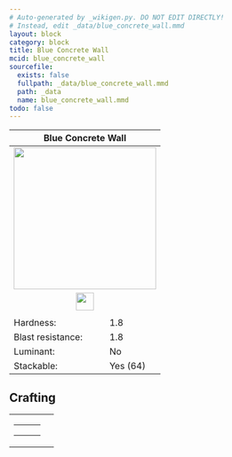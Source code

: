 ```yaml
---
# Auto-generated by _wikigen.py. DO NOT EDIT DIRECTLY!
# Instead, edit _data/blue_concrete_wall.mmd
layout: block
category: block
title: Blue Concrete Wall
mcid: blue_concrete_wall
sourcefile:
  exists: false
  fullpath: _data/blue_concrete_wall.mmd
  path: _data
  name: blue_concrete_wall.mmd
todo: false
---
```


<table class="block-info"><thead><tr>
<th colspan=2>Blue Concrete Wall</th>
</tr></thead><tbody>
<tr><td colspan=2 class="cell-image-big" style="text-align:center"><img onerror="this.src={{ "/img/missing_lg.png" | relative_url | jsonify | escape }}" src="/allotment/img/textures/allotment/blue_concrete_wall.png" width="256" height="256" alt="" class="preview-icon"></td></tr>
<tr><td colspan=2 class="cell-image-small" style="text-align:center"><img onerror="this.src={{ "/img/missing.png" | relative_url | jsonify | escape }}" src="/allotment/img/inventory_textures/allotment/blue_concrete_wall.png" width="32" height="32" alt="" class="inventory-icon"></td></tr>
<tr><td colspan=2 style="text-align:center"><span class="tool-info tool-pickaxe tool-level-1" title="Requires a Wooden/Gold Pickaxe"></span></td></tr>
<tr><td>Hardness:</td><td>1.8</td></tr>
<tr><td>Blast resistance:</td><td>1.8</td></tr>
<tr><td>Luminant:</td><td>No</td></tr>
<tr><td>Stackable:</td><td>Yes (64)</td></tr>
</tbody></table>

## Crafting

<table class="crafting-recipe crafting-shaped"><tbody><tr>
<td><table class="crafting-grid"><tbody>
<tr>
<td>
<span title="Blue Concrete" class="item item-minecraft:blue_concrete item-type-item" style="background-image:url(&quot;/allotment/img/inventory_textures/minecraft/blue_concrete.png&quot;)"></span>
</td>
<td>
<span title="Blue Concrete" class="item item-minecraft:blue_concrete item-type-item" style="background-image:url(&quot;/allotment/img/inventory_textures/minecraft/blue_concrete.png&quot;)"></span>
</td>
<td>
<span title="Blue Concrete" class="item item-minecraft:blue_concrete item-type-item" style="background-image:url(&quot;/allotment/img/inventory_textures/minecraft/blue_concrete.png&quot;)"></span>
</td>
</tr>
<tr>
<td>
<span title="Blue Concrete" class="item item-minecraft:blue_concrete item-type-item" style="background-image:url(&quot;/allotment/img/inventory_textures/minecraft/blue_concrete.png&quot;)"></span>
</td>
<td>
<span title="Blue Concrete" class="item item-minecraft:blue_concrete item-type-item" style="background-image:url(&quot;/allotment/img/inventory_textures/minecraft/blue_concrete.png&quot;)"></span>
</td>
<td>
<span title="Blue Concrete" class="item item-minecraft:blue_concrete item-type-item" style="background-image:url(&quot;/allotment/img/inventory_textures/minecraft/blue_concrete.png&quot;)"></span>
</td>
</tr>
<tr>
<td>
<span class="item item-empty-space"></span>
</td>
<td>
<span class="item item-empty-space"></span>
</td>
<td>
<span class="item item-empty-space"></span>
</td>
</tr>
</tbody></table></td>
<td class="result">
<div class="result-inner">
<div class="result-slot">
<span title="Blue Concrete Wall" class="item item-allotment:blue_concrete_wall" style="background-image:url(&quot;/allotment/img/inventory_textures/allotment/blue_concrete_wall.png&quot;)"></span>
</div>
</div>
</td>
</tr></tbody></table>